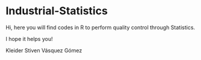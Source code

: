 # Industrial-Statistics

Hi, here you will find codes in R to perform quality control through Statistics.

I hope it helps you!

Kleider Stiven Vásquez Gómez
